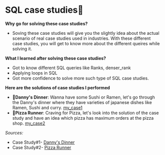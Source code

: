 # SQL case studies📜
**Why go for solving these case studies?**
- Soving these case studies will give you the slightly idea about the actual scenario of real case studies used in industries. With these different case studies, you will get to know more about the different queires while solving it.

**What I learned after solving these case studies?** 
- Got to know different SQL queries like Ranks, denser_rank
- Applying loops in SQL
- Got more confidence to solve more such type of SQL case studies.

**Here are the solutions of case studies I performed** 
- 🍣**Danny's Dinner**: Wanna have some Sushi or Ramen, let's go through the Danny's dinner where they have varieties of japanese dishes like Ramen, Sushi and curry.  [my_case1](https://github.com/Anjali-DA/MySQL-Case-study/blob/main/case%20study%231-Danny's%20dinner/Solution.md)
- 🍕**Pizza Runner**: Craving for Pizza, let's look into the solution of the case study and have an idea which pizza has maximum orders at the pizza shop. [my_case2](https://github.com/Anjali-DA/MySQL-Case-study/tree/main/case%20study%232-Pizza%20runner)

*Sources:*
- Case Study#1- [Danny's Dinner](https://8weeksqlchallenge.com/case-study-1/)
- Case Study#2- [Pizza Runner](https://8weeksqlchallenge.com/case-study-2/)

